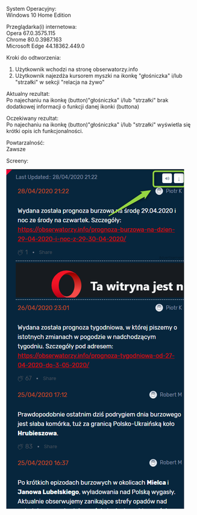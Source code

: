 System Operacyjny:  
Windows 10 Home Edition  

Przeglądarka(i) internetowa:  
Opera 67.0.3575.115  
Chrome 80.0.3987.163  
Microsoft Edge 44.18362.449.0  

Kroki do odtworzenia:  
1. Użytkownik wchodzi na stronę obserwatorzy.info   
2. Użytkownik najezdża kursorem myszki na ikonkę "głośniczka" i/lub "strzałki" w sekcji "relacja na żywo"  

Aktualny rezultat:  
Po najechaniu na ikonkę (button)"głośniczka" i/lub "strzałki" brak dodatkowej informacji o funkcji danej ikonki (buttona)  

Oczekiwany rezultat:  
Po najechaniu na ikonkę (button)"głośniczka" i/lub "strzałki" wyświetla się krótki opis ich funkcjonalności.  

Powtarzalność:  
Zawsze  

Screeny:  
 
<img src="img/Brak_oznaczen_dla_dodatkowych_ikon.png">
